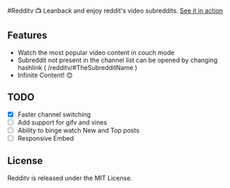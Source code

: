 #Redditv 
:tv: Leanback and enjoy reddit's video subreddits. [See it in action](https://avinayak.github.io/redditv/)

Features
--------

* Watch the most popular video content in couch mode
* Subreddit not present in the channel list can be opened by changing hashlink ( /redditv/#TheSubredditName )
* Infinite Content! :blush:


TODO
----

 - [x] Faster channel switching
 - [ ] Add support for gifv and vines
 - [ ] Ability to binge watch New and Top posts
 - [ ] Responsive Embed

License
-------

Redditv is released under the MIT License.

